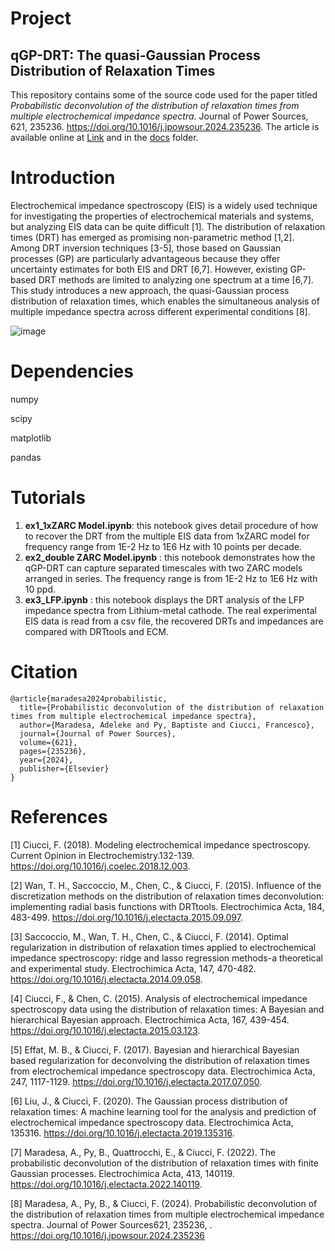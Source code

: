 # Project
## qGP-DRT: The quasi-Gaussian Process Distribution of Relaxation Times 

This repository contains some of the source code used for the paper titled *Probabilistic deconvolution of the distribution of relaxation times from multiple electrochemical impedance spectra*. Journal of Power Sources, 621, 235236. https://doi.org/10.1016/j.jpowsour.2024.235236. The article is available online at [Link](https://doi.org/10.1016/j.jpowsour.2024.235236) and in the [docs](docs) folder. 

# Introduction

Electrochemical impedance spectroscopy (EIS) is a widely used technique for investigating the properties of electrochemical materials and systems, but analyzing EIS data can be quite difficult [1]. The distribution of relaxation times (DRT) has emerged as promising non-parametric method [1,2]. Among DRT inversion techniques [3-5], those based on Gaussian processes (GP) are particularly advantageous because they offer uncertainty estimates for both EIS and DRT [6,7]. However, existing GP-based DRT methods are limited to analyzing one spectrum at a time [6,7]. This study introduces a new approach, the quasi-Gaussian process distribution of relaxation times, which enables the simultaneous analysis of multiple impedance spectra across different experimental conditions [8]. 


![image](https://github.com/user-attachments/assets/5d1d33b6-c1db-4fe3-a138-900531c97c5f)


# Dependencies
numpy

scipy

matplotlib

pandas

# Tutorials
1. **ex1_1xZARC Model.ipynb**: this notebook gives detail procedure of how to recover the DRT from the multiple EIS data from 1xZARC model for frequency range from 1E-2 Hz to 1E6 Hz with 10 points per decade.
2. **ex2_double ZARC Model.ipynb** : this notebook demonstrates how the qGP-DRT can capture separated timescales with two ZARC models arranged in series. The frequency range is from 1E-2 Hz to 1E6 Hz with 10 ppd.
3. **ex3_LFP.ipynb** : this notebook displays the DRT analysis of the LFP impedance spectra from Lithium-metal cathode. The real experimental EIS data is read from a csv file, the recovered DRTs and impedances are compared with DRTtools and ECM.


# Citation

```
@article{maradesa2024probabilistic,
  title={Probabilistic deconvolution of the distribution of relaxation times from multiple electrochemical impedance spectra},
  author={Maradesa, Adeleke and Py, Baptiste and Ciucci, Francesco},
  journal={Journal of Power Sources},
  volume={621},
  pages={235236},
  year={2024},
  publisher={Elsevier}
}

```

# References

[1] Ciucci, F. (2018). Modeling electrochemical impedance spectroscopy. Current Opinion in Electrochemistry.132-139. https://doi.org/10.1016/j.coelec.2018.12.003. 

[2] Wan, T. H., Saccoccio, M., Chen, C., & Ciucci, F. (2015). Influence of the discretization methods on the distribution of relaxation times deconvolution: implementing radial basis functions with DRTtools. Electrochimica Acta, 184, 483-499. https://doi.org/10.1016/j.electacta.2015.09.097.

[3] Saccoccio, M., Wan, T. H., Chen, C., & Ciucci, F. (2014). Optimal regularization in distribution of relaxation times applied to electrochemical impedance spectroscopy: ridge and lasso regression methods-a theoretical and experimental study. Electrochimica Acta, 147, 470-482. https://doi.org/10.1016/j.electacta.2014.09.058.

[4] Ciucci, F., & Chen, C. (2015). Analysis of electrochemical impedance spectroscopy data using the distribution of relaxation times: A Bayesian and hierarchical Bayesian approach. Electrochimica Acta, 167, 439-454. https://doi.org/10.1016/j.electacta.2015.03.123.

[5] Effat, M. B., & Ciucci, F. (2017). Bayesian and hierarchical Bayesian based regularization for deconvolving the distribution of relaxation times from electrochemical impedance spectroscopy data. Electrochimica Acta, 247, 1117-1129. https://doi.org/10.1016/j.electacta.2017.07.050.

[6] Liu, J., & Ciucci, F. (2020). The Gaussian process distribution of relaxation times: A machine learning tool for the analysis and prediction of electrochemical impedance spectroscopy data. Electrochimica Acta, 135316. https://doi.org/10.1016/j.electacta.2019.135316.

[7] Maradesa, A., Py, B., Quattrocchi, E., & Ciucci, F. (2022). The probabilistic deconvolution of the distribution of relaxation times with finite Gaussian processes. Electrochimica Acta, 413, 140119. https://doi.org/10.1016/j.electacta.2022.140119.

[8] Maradesa, A., Py, B., & Ciucci, F. (2024). Probabilistic deconvolution of the distribution of relaxation times from multiple electrochemical impedance spectra. Journal of Power Sources621, 235236, . https://doi.org/10.1016/j.jpowsour.2024.235236
